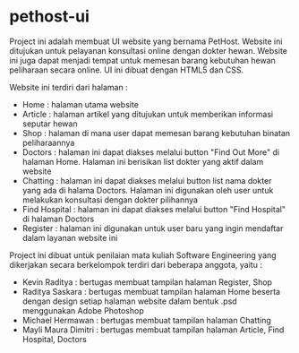 # pethost-ui

Project ini adalah membuat UI website yang bernama PetHost. Website ini ditujukan untuk pelayanan konsultasi online dengan dokter hewan.
Website ini juga dapat menjadi tempat untuk memesan barang kebutuhan hewan peliharaan secara online.
UI ini dibuat dengan HTML5 dan CSS.

Website ini terdiri dari halaman :
- Home : halaman utama website
- Article : halaman artikel yang ditujukan untuk memberikan informasi seputar hewan
- Shop : halaman di mana user dapat memesan barang kebutuhan binatan peliharaannya
- Doctors : halaman ini dapat diakses melalui button "Find Out More" di halaman Home. Halaman ini berisikan list dokter yang aktif dalam website
- Chatting : halaman ini dapat diakses melalui button list nama dokter yang ada di halama Doctors. Halaman ini digunakan oleh user untuk melakukan konsultasi dengan dokter pilihannya
- Find Hospital : halaman ini dapat diakses melalui button "Find Hospital" di halaman Doctors
- Register : halaman ini digunakan untuk user baru yang ingin mendaftar dalam layanan website ini

Project ini dibuat untuk penilaian mata kuliah Software Engineering yang dikerjakan secara berkelompok terdiri dari beberapa anggota, yaitu :
- Kevin Raditya : bertugas membuat tampilan halaman Register, Shop
- Raditya Saskara : bertugas membuat tampilan halaman Home beserta dengan design setiap halaman website dalam bentuk .psd menggunakan Adobe Photoshop
- Michael Hermawan : bertugas membuat tampilan halaman Chatting
- Mayli Maura Dimitri : bertugas membuat tampilan halaman Article, Find Hospital, Doctors
